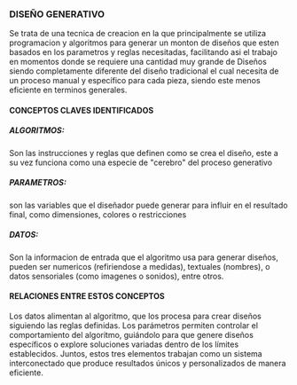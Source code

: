 ### DISEÑO GENERATIVO  
Se trata de una tecnica de creacion en la que principalmente se utiliza programacion y algoritmos para generar un monton de diseños que esten basados en los parametros y reglas necesitadas, facilitando asi el trabajo en momentos donde se requiere una cantidad muy grande de Diseños
siendo completamente diferente del diseño tradicional el cual necesita de un proceso manual y específico para cada pieza, siendo este menos eficiente en terminos generales.

#### CONCEPTOS CLAVES IDENTIFICADOS  
##### ALGORITMOS:  
Son las instrucciones y reglas que definen como se crea el diseño, este a su vez funciona como una especie de "cerebro" del proceso generativo  
##### PARAMETROS:  
son las variables que el diseñador puede generar para influir en el resultado final, como dimensiones, colores o restricciones  
##### DATOS:  
Son la informacion de entrada que el algoritmo usa para generar diseños, pueden ser numericos (refiriendose a medidas), textuales (nombres), o datos sensoriales (como imagenes o sonidos), entre otros.  

#### RELACIONES ENTRE ESTOS CONCEPTOS  
Los datos alimentan al algoritmo, que los procesa para crear diseños siguiendo las reglas definidas.
Los parámetros permiten controlar el comportamiento del algoritmo, guiándolo para que genere diseños específicos o explore soluciones variadas dentro de los límites establecidos.
Juntos, estos tres elementos trabajan como un sistema interconectado que produce resultados únicos y personalizados de manera eficiente.
